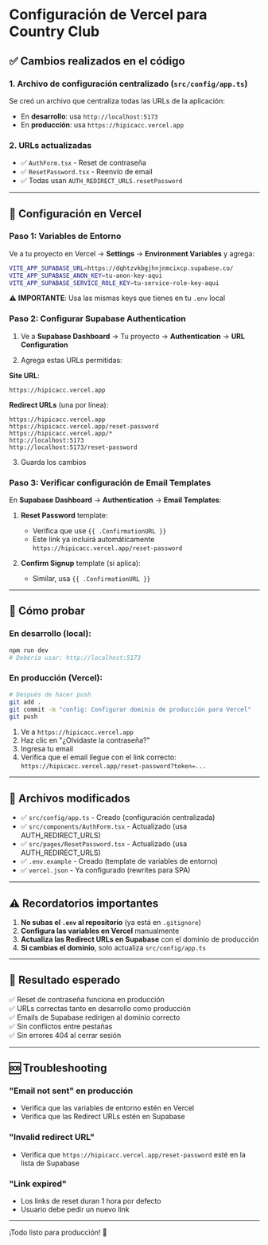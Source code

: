 # Configuración de Vercel para Country Club

## ✅ Cambios realizados en el código

### 1. **Archivo de configuración centralizado** (`src/config/app.ts`)

Se creó un archivo que centraliza todas las URLs de la aplicación:

- En **desarrollo**: usa `http://localhost:5173`
- En **producción**: usa `https://hipicacc.vercel.app`

### 2. **URLs actualizadas**

- ✅ `AuthForm.tsx` - Reset de contraseña
- ✅ `ResetPassword.tsx` - Reenvío de email
- ✅ Todas usan `AUTH_REDIRECT_URLS.resetPassword`

---

## 🚀 Configuración en Vercel

### Paso 1: Variables de Entorno

Ve a tu proyecto en Vercel → **Settings** → **Environment Variables** y agrega:

```bash
VITE_APP_SUPABASE_URL=https://dqhtzvkbgjhnjnmcixcp.supabase.co/
VITE_APP_SUPABASE_ANON_KEY=tu-anon-key-aqui
VITE_APP_SUPABASE_SERVICE_ROLE_KEY=tu-service-role-key-aqui
```

⚠️ **IMPORTANTE**: Usa las mismas keys que tienes en tu `.env` local

### Paso 2: Configurar Supabase Authentication

1. Ve a **Supabase Dashboard** → Tu proyecto → **Authentication** → **URL Configuration**

2. Agrega estas URLs permitidas:

**Site URL**:

```
https://hipicacc.vercel.app
```

**Redirect URLs** (una por línea):

```
https://hipicacc.vercel.app
https://hipicacc.vercel.app/reset-password
https://hipicacc.vercel.app/*
http://localhost:5173
http://localhost:5173/reset-password
```

3. Guarda los cambios

### Paso 3: Verificar configuración de Email Templates

En **Supabase Dashboard** → **Authentication** → **Email Templates**:

1. **Reset Password** template:

   - Verifica que use `{{ .ConfirmationURL }}`
   - Este link ya incluirá automáticamente `https://hipicacc.vercel.app/reset-password`

2. **Confirm Signup** template (si aplica):
   - Similar, usa `{{ .ConfirmationURL }}`

---

## 🧪 Cómo probar

### En desarrollo (local):

```bash
npm run dev
# Debería usar: http://localhost:5173
```

### En producción (Vercel):

```bash
# Después de hacer push
git add .
git commit -m "config: Configurar dominio de producción para Vercel"
git push
```

1. Ve a `https://hipicacc.vercel.app`
2. Haz clic en "¿Olvidaste la contraseña?"
3. Ingresa tu email
4. Verifica que el email llegue con el link correcto: `https://hipicacc.vercel.app/reset-password?token=...`

---

## 📝 Archivos modificados

- ✅ `src/config/app.ts` - Creado (configuración centralizada)
- ✅ `src/components/AuthForm.tsx` - Actualizado (usa AUTH_REDIRECT_URLS)
- ✅ `src/pages/ResetPassword.tsx` - Actualizado (usa AUTH_REDIRECT_URLS)
- ✅ `.env.example` - Creado (template de variables de entorno)
- ✅ `vercel.json` - Ya configurado (rewrites para SPA)

---

## ⚠️ Recordatorios importantes

1. **No subas el `.env` al repositorio** (ya está en `.gitignore`)
2. **Configura las variables en Vercel** manualmente
3. **Actualiza las Redirect URLs en Supabase** con el dominio de producción
4. **Si cambias el dominio**, solo actualiza `src/config/app.ts`

---

## 🎯 Resultado esperado

✅ Reset de contraseña funciona en producción  
✅ URLs correctas tanto en desarrollo como producción  
✅ Emails de Supabase redirigen al dominio correcto  
✅ Sin conflictos entre pestañas  
✅ Sin errores 404 al cerrar sesión

---

## 🆘 Troubleshooting

### "Email not sent" en producción

- Verifica que las variables de entorno estén en Vercel
- Verifica que las Redirect URLs estén en Supabase

### "Invalid redirect URL"

- Verifica que `https://hipicacc.vercel.app/reset-password` esté en la lista de Supabase

### "Link expired"

- Los links de reset duran 1 hora por defecto
- Usuario debe pedir un nuevo link

---

¡Todo listo para producción! 🚀
